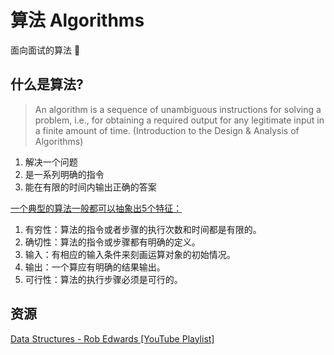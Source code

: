 # 算法 Algorithms

面向面试的算法 🙂

## 什么是算法?

> An algorithm is a sequence of unambiguous instructions for solving a problem, i.e., for obtaining a required output for any legitimate input in a finite amount of time. (Introduction to the Design & Analysis of Algorithms)

1. 解决一个问题
1. 是一系列明确的指令
1. 能在有限的时间内输出正确的答案

[一个典型的算法一般都可以抽象出5个特征：](https://zhuanlan.zhihu.com/p/30774350)

1. 有穷性：算法的指令或者步骤的执行次数和时间都是有限的。
1. 确切性：算法的指令或步骤都有明确的定义。
1. 输入：有相应的输入条件来刻画运算对象的初始情况。
1. 输出：一个算应有明确的结果输出。
1. 可行性：算法的执行步骤必须是可行的。


## 资源

[Data Structures - Rob Edwards \[YouTube Playlist\]](https://youtube.com/playlist?list=PLpPXw4zFa0uKKhaSz87IowJnOTzh9tiBk)
